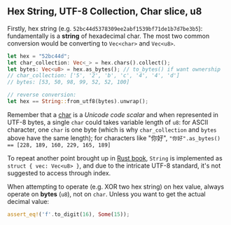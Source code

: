 ## Hex String, UTF-8 Collection, Char slice, u8

Firstly, hex string (e.g. `52bc44d5378309ee2abf1539bf71de1b7d7be3b5`):
fundamentally is a **string** of hexadecimal char. The most two common
conversion would be converting to `Vec<char>` and `Vec<u8>`.

```rust
let hex = "52bc44d";
let char_collection: Vec<_> = hex.chars().collect();
let bytes: Vec<u8> = hex.as_bytes(); // to_bytes() if want ownership
// char_collection: ['5', '2', 'b', 'c', '4', '4', 'd']
// bytes: [53, 50, 98, 99, 52, 52, 100]

// reverse conversion:
let hex == String::from_utf8(bytes).unwrap();
```

Remember that a [char](https://doc.rust-lang.org/std/primitive.char.html) is a
_Unicode code scalar_ and when represented in UTF-8 bytes, a single `char` could
takes variable length of `u8`: for ASCII character, one `char` is one byte
(which is why `char_collection` and `bytes` above have the same length); for
characters like "你好", `"你好".as_bytes() == [228, 189, 160, 229, 165, 189]`

To repeat another point brought up in [Rust
book](https://doc.rust-lang.org/book/ch08-02-strings.html#internal-representation),
`String` is implemented as `struct { vec: Vec<u8> }`, and due to the intricate
UTF-8 standard, it's not suggested to access through index.

When attempting to operate (e.g. XOR two hex string) on hex value, always operate on **bytes** (`u8`), not
on `char`. Unless you want to get the actual decimal value:

```rust
assert_eq!('f'.to_digit(16), Some(15));
```
